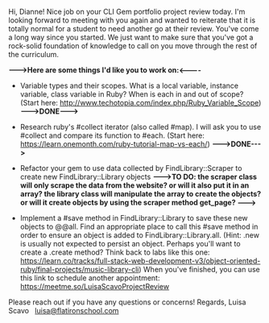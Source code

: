 Hi, Dianne!
Nice job on your CLI Gem portfolio project review today. I'm looking forward to meeting with you again and wanted to reiterate that it is totally normal for a student to need another go at their review. You've come a long way since you started. We just want to make sure that you've got a rock-solid foundation of knowledge to call on you move through the rest of the curriculum.

**--->Here are some things I'd like you to work on:<----**
- Variable types and their scopes. What is a local variable, instance variable, class variable in Ruby? When is each in and out of scope? (Start here: http://www.techotopia.com/index.php/Ruby_Variable_Scope) **--->DONE--->**

- Research ruby's #collect iterator (also called #map). I will ask you to use #collect and compare its function to #each. (Start here: https://learn.onemonth.com/ruby-tutorial-map-vs-each/) **--->DONE--->**

- Refactor your gem to use data collected by FindLibrary::Scraper to create new FindLibrary::Library objects
**--->TO DO: the scraper class will only scrape the data from the website? or will it also put it in an array?
the library class will manipulate the array to create the objects? or will it create objects by using the scraper method get_page?
--->**

- Implement a #save method in FindLibrary::Library to save these new objects to @@all. Find an appropriate place to call this #save method in order to ensure an object is added to FindLibrary::Library.all. (Hint: .new is usually not expected to persist an object. Perhaps you'll want to create a .create method?
Think back to labs like this one: https://learn.co/tracks/full-stack-web-development-v3/object-oriented-ruby/final-projects/music-library-cli)
When you've finished, you can use this link to schedule another appointment: https://meetme.so/LuisaScavoProjectReview

Please reach out if you have any questions or concerns!
Regards,
Luisa Scavo  
luisa@flatironschool.com
